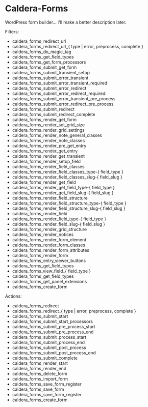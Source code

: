 Caldera-Forms
=============

WordPress form builder... I'll make a better description later.



Filters:

- caldera_forms_redirect_url
- caldera_forms_redirect_url_{ type | error, preprocess, complete }
- caldera_forms_do_magic_tag
- caldera_forms_get_field_types
- caldera_forms_get_form_processors
- caldera_forms_submit_get_form
- caldera_forms_submit_transient_setup
- caldera_forms_submit_error_transient
- caldera_forms_submit_error_transient_required
- caldera_forms_submit_error_redirect
- caldera_forms_submit_error_redirect_required
- caldera_forms_submit_error_transient_pre_process
- caldera_forms_submit_error_redirect_pre_process
- caldera_forms_submit_redirect
- caldera_forms_submit_redirect_complete
- caldera_forms_render_get_form
- caldera_forms_render_set_grid_size
- caldera_forms_render_grid_settings
- caldera_forms_render_note_general_classes
- caldera_forms_render_note_classes
- caldera_forms_render_pre_get_entry
- caldera_forms_render_get_entry
- caldera_forms_render_get_transient
- caldera_forms_render_setup_field
- caldera_forms_render_field_classes
- caldera_forms_render_field_classes_type-{ field_type }
- caldera_forms_render_field_classes_slug-{ field_slug }
- caldera_forms_render_get_field
- caldera_forms_render_get_field_type-{ field_type }
- caldera_forms_render_get_field_slug-{ field_slug }
- caldera_forms_render_field_structure
- caldera_forms_render_field_structure_type-{ field_type }
- caldera_forms_render_field_structure_slug-{ field_slug }
- caldera_forms_render_field
- caldera_forms_render_field_type-{ field_type }
- caldera_forms_render_field_slug-{ field_slug }
- caldera_forms_render_grid_structure
- caldera_forms_render_notices
- caldera_forms_render_form_element
- caldera_forms_render_form_classes
- caldera_forms_render_form_attributes
- caldera_forms_render_form
- caldera_forms_entry_viewer_buttons
- caldera_forms_get_field_types
- caldera_forms_view_field_{ field_type }
- caldera_forms_get_field_types
- caldera_forms_get_panel_extensions
- caldera_forms_create_form


Actions:

- caldera_forms_redirect
- caldera_forms_redirect_{ type | error, preprocess, complete }
- caldera_forms_submit_start
- caldera_forms_submit_start_processors
- caldera_forms_submit_pre_process_start
- caldera_forms_submit_pre_process_end
- caldera_forms_submit_process_start
- caldera_forms_submit_process_end
- caldera_forms_submit_post_process
- caldera_forms_submit_post_process_end
- caldera_forms_submit_complete
- caldera_forms_render_start
- caldera_forms_render_end
- caldera_forms_delete_form
- caldera_forms_import_form
- caldera_forms_save_form_register
- caldera_forms_save_form
- caldera_forms_save_form_register
- caldera_forms_create_form


